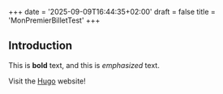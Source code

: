 +++
date = '2025-09-09T16:44:35+02:00'
draft = false
title = 'MonPremierBilletTest'
+++

## Introduction

This is **bold** text, and this is *emphasized* text.

Visit the [Hugo](https://gohugo.io) website!